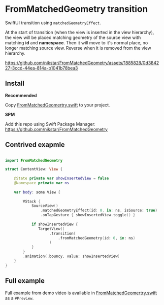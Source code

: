 
# FromMatchedGeometry transition

SwiftUI transition using `matchedGeometryEffect`.

At the start of transition (when the view is inserted in the view hierarchy), the view will be placed matching geometry of the source view with matching **id** and **namespace**. Then it will move to it's normal place, no longer matching source view. Reverse when it is removed from the view hierarchy.



https://github.com/nikstar/FromMatchedGeometry/assets/1885828/0d384227-3ccd-44ea-814a-b1041b78bea3



## Install

**Recommended**

Copy [FromMatchedGeomertry.swift](Sources/FromMatchedGeometry/FromMatchedGeomertry.swift) to your project.

**SPM**

Add this repo using Swift Package Manager: <https://github.com/nikstar/FromMatchedGeometry>

## Contrived exapmle

```swift

import FromMatchedGeometry

struct ContentView: View {
 
    @State private var showInsertedView = false
    @Namespace private var ns
    
    var body: some View {
        
        VStack {
            SourceView()
                .matchedGeometryEffect(id: 0, in: ns, isSource: true)
                .onTapGesture { showInsertedView.toggle() }
            
            if showInsertedView {
               TargetView()
                    .transition(
                        .fromMatchedGeometry(id: 0, in: ns)
                    )
            }
        }
        .animation(.bouncy, value: showInsertedView)
    }
}
```


## Full example

Full example from demo video is available in [FromMatchedGeomertry.swift](Sources/FromMatchedGeometry/FromMatchedGeomertry.swift) as a `#Preview`.

